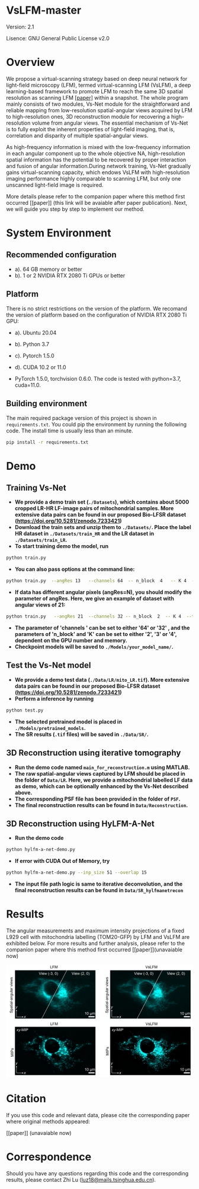 # VsLFM-master

Version:    2.1

Lisence: GNU General Public License v2.0

# Overview

We propose a virtual-scanning strategy based on deep neural network for light-field microscopy (LFM), termed virtual-scanning LFM (VsLFM), a deep learning-based framework to promote LFM to reach the same 3D spatial resolution as scanning LFM [[paper]](https://www.cell.com/cell/fulltext/S0092-8674(21)00532-8) within a snapshot. The whole program mainly consists of two modules, Vs-Net module for the straightforward and reliable mapping from low-resolution spatial-angular views acquired by LFM to high-resolution ones, 3D reconstruction module for recovering a high-resolution volume from angular views. The essential mechanism of Vs-Net is to fully exploit the inherent properties of light-field imaging, that is, correlation and disparity of multiple spatial-angular views. 

As high-frequency information is mixed with the low-frequency information in each angular component up to the whole objective NA, high-resolution spatial information has the potential to be recovered by proper interaction and fusion of angular information.During network training, Vs-Net gradually gains virtual-scanning capacity, which endows VsLFM with high-resolution imaging performance highly comparable to scanning LFM, but only one unscanned light-field image is required. 

More details please refer to the companion paper where this method first occurred [[paper]] (this link will be avaiable after paper publication). Next, we will guide you step by step to implement our method.


# System Environment

## Recommended configuration
* a). 64 GB memory or better
* b). 1 or 2 NVIDIA RTX 2080 Ti GPUs or better

## Platform
There is no strict restrictions on the version of the platform. We recomand the version of platform based on the configuration of NVIDIA RTX 2080 Ti GPU:
* a). Ubuntu 20.04
* b). Python 3.7
* c). Pytorch 1.5.0
* d). CUDA 10.2 or 11.0 

* PyTorch 1.5.0, torchvision 0.6.0. The code is tested with python=3.7, cuda=11.0.


## Building environment
The main required package version of this project is shown in `requirements.txt`. 
You could pip the environment by running the following code. The install time is usually less than an minute.
```bash
pip install -r requirements.txt
```

# Demo

## Training Vs-Net

* **We provide a demo train set (`./Datasets`), which contains about 5000 cropped LR-HR LF-image pairs of mitochondrial samples. More extensive data pairs can be found in our proposed Bio-LFSR dataset (https://doi.org/10.5281/zenodo.7233421)**
* **Download the train sets and unzip them to `./Datasets/`. Place the label HR dataset in `./Datasets/train_HR` and the LR dataset in `./Datasets/train_LR`.**
* **To start training demo the model, run**
```bash
python train.py
```

* **You can also pass options at the command line:**
```bash
python train.py  --angRes 13   --channels 64  -- n_block  4   -- K 4  --model_name LFSR-model-13
```
* **If data has different angular pixels (angRes=N), you should modify the parameter of angRes. Here, we give an example of dataset with angular views of 21:**
```bash
python train.py   --angRes 21  --channels 32 -- n_block  2  -- K 4  --trainset_dir ./Datasets21/   --model_name LFSR-model-21
```
* **The parameter of 'channels ' can be set to either '64' or '32' , and the parameters of 'n_block' and 'K' can be set to either '2', '3' or '4', dependent on the GPU number and memory.**
* **Checkpoint models will be saved to `./Models/your_model_name/`.**


## Test the Vs-Net model

* **We provide a demo test data (`./Data/LR/mito_LR.tif`). More extensive data pairs can be found in our proposed Bio-LFSR dataset (https://doi.org/10.5281/zenodo.7233421)**
* **Perform a inference by running**
```bash
python test.py
```
* **The selected pretrained model is placed in `./Models/pretrained_models`.** 
* **The SR results (`.tif` files) will be saved in `./Data/SR/`.**


## 3D Reconstruction using iterative tomography

* **Run the demo code named `main_for_reconstruction.m` using MATLAB.**
* **The raw spatial-angular views captured by LFM should be placed in the folder of `Data/LR`. Here, we provide a mitochondrial labelled LF data as demo, which can be optionally enhanced by the Vs-Net described above.**
* **The corresponding PSF file has been provided in the folder of `PSF`.**
* **The final reconstruction results can be found in `Data/Reconstruction`.**

## 3D Reconstruction using HyLFM-A-Net

* **Run the demo code**
```bash
python hylfm-a-net-demo.py
```
* **If error with CUDA Out of Memory, try**
```bash
python hylfm-a-net-demo.py --inp_size 51 --overlap 15
```
* **The input file path logic is same to iterative deconvolution, and the final reconstruction results can be found in `Data/SR_hylfmanetrecon`**

# Results

The angular measurements and maximum intensity projections of a fixed L929 cell with mitochondria labelling (TOM20-GFP) by LFM and VsLFM are exhibited below. For more results and further analysis, please refer to the companion paper where this method first occurred [[paper]](unavaiable now)

<img src="Images/Results.jpg">

# Citation

If you use this code and relevant data, please cite the corresponding paper where original methods appeared:

[[paper]] (unavaiable now)

# Correspondence

Should you have any questions regarding this code and the corresponding results, please contact Zhi Lu (luz18@mails.tsinghua.edu.cn). 


